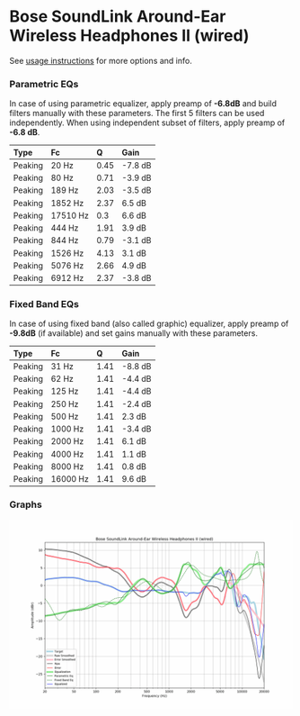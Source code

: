 # Bose SoundLink Around-Ear Wireless Headphones II (wired)
See [usage instructions](https://github.com/jaakkopasanen/AutoEq#usage) for more options and info.

### Parametric EQs
In case of using parametric equalizer, apply preamp of **-6.8dB** and build filters manually
with these parameters. The first 5 filters can be used independently.
When using independent subset of filters, apply preamp of **-6.8 dB**.

| Type    | Fc       |    Q | Gain    |
|:--------|:---------|:-----|:--------|
| Peaking | 20 Hz    | 0.45 | -7.8 dB |
| Peaking | 80 Hz    | 0.71 | -3.9 dB |
| Peaking | 189 Hz   | 2.03 | -3.5 dB |
| Peaking | 1852 Hz  | 2.37 | 6.5 dB  |
| Peaking | 17510 Hz | 0.3  | 6.6 dB  |
| Peaking | 444 Hz   | 1.91 | 3.9 dB  |
| Peaking | 844 Hz   | 0.79 | -3.1 dB |
| Peaking | 1526 Hz  | 4.13 | 3.1 dB  |
| Peaking | 5076 Hz  | 2.66 | 4.9 dB  |
| Peaking | 6912 Hz  | 2.37 | -3.8 dB |

### Fixed Band EQs
In case of using fixed band (also called graphic) equalizer, apply preamp of **-9.8dB**
(if available) and set gains manually with these parameters.

| Type    | Fc       |    Q | Gain    |
|:--------|:---------|:-----|:--------|
| Peaking | 31 Hz    | 1.41 | -8.8 dB |
| Peaking | 62 Hz    | 1.41 | -4.4 dB |
| Peaking | 125 Hz   | 1.41 | -4.4 dB |
| Peaking | 250 Hz   | 1.41 | -2.4 dB |
| Peaking | 500 Hz   | 1.41 | 2.3 dB  |
| Peaking | 1000 Hz  | 1.41 | -3.4 dB |
| Peaking | 2000 Hz  | 1.41 | 6.1 dB  |
| Peaking | 4000 Hz  | 1.41 | 1.1 dB  |
| Peaking | 8000 Hz  | 1.41 | 0.8 dB  |
| Peaking | 16000 Hz | 1.41 | 9.6 dB  |

### Graphs
![](./Bose%20SoundLink%20Around-Ear%20Wireless%20Headphones%20II%20(wired).png)